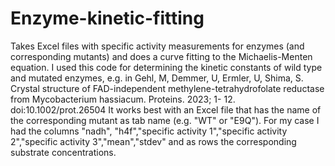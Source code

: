 # Enzyme-kinetic-fitting
Takes Excel files with specific activity measurements for enzymes (and corresponding mutants) and does a curve fitting to the Michaelis-Menten equation. I used this code for determining the kinetic constants of wild type and mutated enzymes, e.g. in  Gehl, M, Demmer, U, Ermler, U, Shima, S. Crystal structure of FAD-independent methylene-tetrahydrofolate reductase from Mycobacterium hassiacum. Proteins. 2023; 1- 12. doi:10.1002/prot.26504
It works best with an Excel file that has the name of the corresponding mutant as tab name (e.g. "WT" or "E9Q"). For my case I had the columns "nadh", "h4f","specific activity 1","specific activity 2","specific activity 3","mean","stdev" and as rows the corresponding substrate concentrations.

